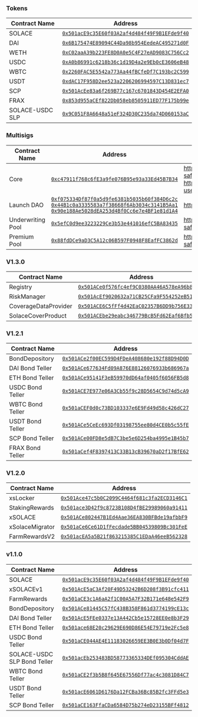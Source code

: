 ### Tokens

| Contract Name                | Address                                      |
|------------------------------|----------------------------------------------|
| SOLACE                       | [`0x501acE9c35E60f03A2af4d484f49F9B1EFde9f40`](https://etherscan.io/address/0x501acE9c35E60f03A2af4d484f49F9B1EFde9f40) |
| DAI                          | [`0x6B175474E89094C44Da98b954EedeAC495271d0F`](https://etherscan.io/address/0x6B175474E89094C44Da98b954EedeAC495271d0F) |
| WETH                         | [`0xC02aaA39b223FE8D0A0e5C4F27eAD9083C756Cc2`](https://etherscan.io/address/0xC02aaA39b223FE8D0A0e5C4F27eAD9083C756Cc2) |
| USDC                         | [`0xA0b86991c6218b36c1d19D4a2e9Eb0cE3606eB48`](https://etherscan.io/address/0xA0b86991c6218b36c1d19D4a2e9Eb0cE3606eB48) |
| WBTC                         | [`0x2260FAC5E5542a773Aa44fBCfeDf7C193bc2C599`](https://etherscan.io/address/0x2260FAC5E5542a773Aa44fBCfeDf7C193bc2C599) |
| USDT                         | [`0xdAC17F958D2ee523a2206206994597C13D831ec7`](https://etherscan.io/address/0xdAC17F958D2ee523a2206206994597C13D831ec7) |
| SCP                          | [`0x501AcEe83a6f269B77c167c6701843D454E2EFA0`](https://etherscan.io/address/0x501AcEe83a6f269B77c167c6701843D454E2EFA0) |
| FRAX                         | [`0x853d955aCEf822Db058eb8505911ED77F175b99e`](https://etherscan.io/address/0x853d955aCEf822Db058eb8505911ED77F175b99e) |
| SOLACE-USDC SLP              | [`0x9C051F8A6648a51eF324D30C235da74D060153aC`](https://etherscan.io/address/0x9C051F8A6648a51eF324D30C235da74D060153aC) |

### Multisigs

| Contract Name                | Address                                      | Links |
|------------------------------|----------------------------------------------|-------|
| Core                         | [`0xc47911f768c6fE3a9fe076B95e93a33Ed45B7B34`](https://etherscan.io/address/0xc47911f768c6fE3a9fe076B95e93a33Ed45B7B34) | https://gnosis-safe.io/app/eth:0xc47911f768c6fE3a9fe076B95e93a33Ed45B7B34 https://app.coinshift.xyz/#/verify-user/0xc47911f768c6fE3a9fe076B95e93a33Ed45B7B34 |
| Launch DAO                   | [`0xf075334Df87f0a5d9fe6381b5035b60f384D6c2c`](https://etherscan.io/address/0xf075334Df87f0a5d9fe6381b5035b60f384D6c2c) [`0x44B1c0a3335583a7f38668f6Ab3034c3141B5Aa1`](https://etherscan.io/address/0x44B1c0a3335583a7f38668f6Ab3034c3141B5Aa1)  [`0x90e188Ae5028dEA253d4Bf0Cc6e7e4BF1e81d1A4`](https://etherscan.io/address/0x90e188Ae5028dEA253d4Bf0Cc6e7e4BF1e81d1A4) | https://client.aragon.org/#/solacelaunch/ |
| Underwriting Pool            | [`0x5efC0d9ee3223229Ce3b53e441016efC5BA83435`](https://etherscan.io/address/0x5efC0d9ee3223229Ce3b53e441016efC5BA83435) | https://gnosis-safe.io/app/eth:0x5efC0d9ee3223229Ce3b53e441016efC5BA83435 |
| Premium Pool                 | [`0x88fdDCe9aD3C5A12c06B597F0948F8EafFC3862d`](https://etherscan.io/address/0x88fdDCe9aD3C5A12c06B597F0948F8EafFC3862d) | https://gnosis-safe.io/app/eth:0x88fdDCe9aD3C5A12c06B597F0948F8EafFC3862d |

### V1.3.0

| Contract Name                | Address                                      |
|------------------------------|----------------------------------------------|
| Registry                     | [`0x501ACe0f576fc4ef9C0380AA46A578eA96b85776`](https://etherscan.io/address/0x501ACe0f576fc4ef9C0380AA46A578eA96b85776) |
| RiskManager                  | [`0x501AcEf9020632a71CB25CFa9F554252eB51732b`](https://etherscan.io/address/0x501AcEf9020632a71CB25CFa9F554252eB51732b) |
| CoverageDataProvider         | [`0x501ACE6C5fFf4d42EaC02357B6DD9b756E337355`](https://etherscan.io/address/0x501ACE6C5fFf4d42EaC02357B6DD9b756E337355) |
| SolaceCoverProduct           | [`0x501ACEbe29eabc346779BcB5Fd62Eaf6Bfb5320E`](https://etherscan.io/address/0x501ACEbe29eabc346779BcB5Fd62Eaf6Bfb5320E) |

### V1.2.1

| Contract Name                | Address                                      |
|------------------------------|----------------------------------------------|
| BondDepository               | [`0x501ACe2f00EC599D4FDeA408680e192f88D94D0D`](https://etherscan.io/address/0x501ACe2f00EC599D4FDeA408680e192f88D94D0D) |
| DAI Bond Teller              | [`0x501ACe677634Fd09A876E88126076933b686967a`](https://etherscan.io/address/0x501ACe677634Fd09A876E88126076933b686967a) |
| ETH Bond Teller              | [`0x501ACe95141F3eB59970dD64af0405f6056FB5d8`](https://etherscan.io/address/0x501ACe95141F3eB59970dD64af0405f6056FB5d8) |
| USDC Bond Teller             | [`0x501ACE7E977e06A3Cb55f9c28D5654C9d74d5cA9`](https://etherscan.io/address/0x501ACE7E977e06A3Cb55f9c28D5654C9d74d5cA9) |
| WBTC Bond Teller             | [`0x501aCEF0d0c73BD103337e6E9Fd49d58c426dC27`](https://etherscan.io/address/0x501aCEF0d0c73BD103337e6E9Fd49d58c426dC27) |
| USDT Bond Teller             | [`0x501ACe5CeEc693Df03198755ee80d4CE0b5c55fE`](https://etherscan.io/address/0x501ACe5CeEc693Df03198755ee80d4CE0b5c55fE) |
| SCP Bond Teller              | [`0x501ACe00FD8e5dB7C3be5e6D254ba4995e1B45b7`](https://etherscan.io/address/0x501ACe00FD8e5dB7C3be5e6D254ba4995e1B45b7) |
| FRAX Bond Teller             | [`0x501aCef4F8397413C33B13cB39670aD2f17BfE62`](https://etherscan.io/address/0x501aCef4F8397413C33B13cB39670aD2f17BfE62) |

### V1.2.0

| Contract Name                | Address                                      |
|------------------------------|----------------------------------------------|
| xsLocker                     | [`0x501Ace47c5b0C2099C4464f681c3fa2ECD3146C1`](https://etherscan.io/address/0x501Ace47c5b0C2099C4464f681c3fa2ECD3146C1) |
| StakingRewards               | [`0x501ace3D42f9c8723B108D4fBE29989060a91411`](https://etherscan.io/address/0x501ace3D42f9c8723B108D4fBE29989060a91411) |
| xSOLACE                      | [`0x501ACe802447B1Ed4Aae36EA830BFBde19afbbF9`](https://etherscan.io/address/0x501ACe802447B1Ed4Aae36EA830BFBde19afbbF9) |
| xSolaceMigrator              | [`0x501aCe6Ce61D1fFecdade5BB04539809Bc301FeE`](https://etherscan.io/address/0x501aCe6Ce61D1fFecdade5BB04539809Bc301FeE) |
| FarmRewardsV2                | [`0x501acEA5a5B21f863215385C1EDaA46eeB562328`](https://etherscan.io/address/0x501acEA5a5B21f863215385C1EDaA46eeB562328) |

### v1.1.0

| Contract Name                | Address                                      |
|------------------------------|----------------------------------------------|
| SOLACE                       | [`0x501acE9c35E60f03A2af4d484f49F9B1EFde9f40`](https://etherscan.io/address/0x501acE9c35E60f03A2af4d484f49F9B1EFde9f40) |
| xSOLACEv1                    | [`0x501AcE5aC3Af20F49D53242B6D208f3B91cfc411`](https://etherscan.io/address/0x501AcE5aC3Af20F49D53242B6D208f3B91cfc411) |
| FarmRewards                  | [`0x501aCE3c1A6aA2f1C00A5A7F32B171e648e542F9`](https://etherscan.io/address/0x501aCE3c1A6aA2f1C00A5A7F32B171e648e542F9) |
| BondDepository               | [`0x501ACe81445C57fC438B358F861d3774199cE13c`](https://etherscan.io/address/0x501ACe81445C57fC438B358F861d3774199cE13c) |
| DAI Bond Teller              | [`0x501AcE5FEe0337e13A442Cb5e15728EE0e8b3F29`](https://etherscan.io/address/0x501AcE5FEe0337e13A442Cb5e15728EE0e8b3F29) |
| ETH Bond Teller              | [`0x501ace68E20c29629E690D86E54E79719e2Fc5e8`](https://etherscan.io/address/0x501ace68E20c29629E690D86E54E79719e2Fc5e8) |
| USDC Bond Teller             | [`0x501aCE044AE4E11183026659EE3B0E3b0Df04d7F`](https://etherscan.io/address/0x501aCE044AE4E11183026659EE3B0E3b0Df04d7F) |
| SOLACE-USDC SLP Bond Teller  | [`0x501acEb253483BD58773365334DEf095304CddAE`](https://etherscan.io/address/0x501acEb253483BD58773365334DEf095304CddAE) |
| WBTC Bond Teller             | [`0x501aCE2f3b5B8f645E67556Df77ac4c3081D84C7`](https://etherscan.io/address/0x501aCE2f3b5B8f645E67556Df77ac4c3081D84C7) |
| USDT Bond Teller             | [`0x501acE6061D6176Da12FCBa36Bc85B2fc3FFd5e3`](https://etherscan.io/address/0x501acE6061D6176Da12FCBa36Bc85B2fc3FFd5e3) |
| SCP Bond Teller              | [`0x501aCE163FfaCDa6584D75b274eD23155BFf4812`](https://etherscan.io/address/0x501aCE163FfaCDa6584D75b274eD23155BFf4812) |

